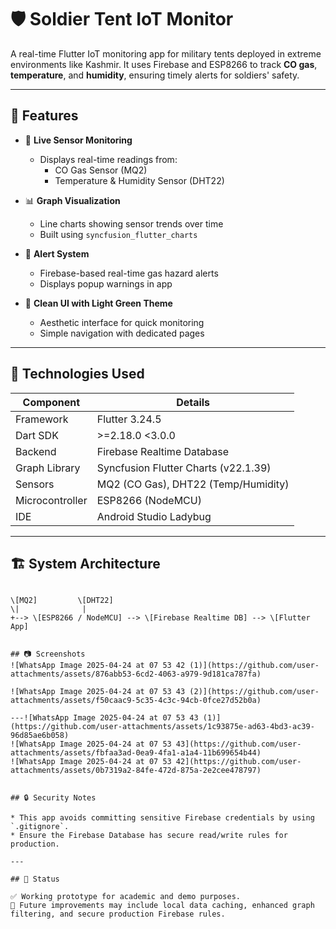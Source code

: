 # 🛡️ Soldier Tent IoT Monitor

A real-time Flutter IoT monitoring app for military tents deployed in extreme environments like Kashmir. It uses Firebase and ESP8266 to track **CO gas**, **temperature**, and **humidity**, ensuring timely alerts for soldiers' safety.

---

## 📱 Features

- 🔄 **Live Sensor Monitoring**
  - Displays real-time readings from:
    - CO Gas Sensor (MQ2)
    - Temperature & Humidity Sensor (DHT22)

- 📊 **Graph Visualization**
  - Line charts showing sensor trends over time
  - Built using `syncfusion_flutter_charts`

- 🚨 **Alert System**
  - Firebase-based real-time gas hazard alerts
  - Displays popup warnings in app

- 🌿 **Clean UI with Light Green Theme**
  - Aesthetic interface for quick monitoring
  - Simple navigation with dedicated pages

---

## 🔧 Technologies Used

| Component              | Details                              |
|------------------------|--------------------------------------|
| Framework              | Flutter 3.24.5                       |
| Dart SDK               | >=2.18.0 <3.0.0                      |
| Backend                | Firebase Realtime Database           |
| Graph Library          | Syncfusion Flutter Charts (v22.1.39)|
| Sensors                | MQ2 (CO Gas), DHT22 (Temp/Humidity) |
| Microcontroller        | ESP8266 (NodeMCU)                    |
| IDE                    | Android Studio Ladybug               |

---

## 🏗️ System Architecture

```

\[MQ2]         \[DHT22]
\|              |
+--> \[ESP8266 / NodeMCU] --> \[Firebase Realtime DB] --> \[Flutter App]


## 📷 Screenshots 
![WhatsApp Image 2025-04-24 at 07 53 42 (1)](https://github.com/user-attachments/assets/876abb53-6cd2-4063-a979-9d181ca787fa)

![WhatsApp Image 2025-04-24 at 07 53 43 (2)](https://github.com/user-attachments/assets/f50caac9-5c35-4c3c-94cb-0fce27d52b0a)

---![WhatsApp Image 2025-04-24 at 07 53 43 (1)](https://github.com/user-attachments/assets/1c93875e-ad63-4bd3-ac39-96d85ae6b058)
![WhatsApp Image 2025-04-24 at 07 53 43](https://github.com/user-attachments/assets/fbfaa3ad-0ea9-4fa1-a1a4-11b699654b44)
![WhatsApp Image 2025-04-24 at 07 53 42](https://github.com/user-attachments/assets/0b7319a2-84fe-472d-875a-2e2cee478797)


## 🔒 Security Notes

* This app avoids committing sensitive Firebase credentials by using `.gitignore`.
* Ensure the Firebase Database has secure read/write rules for production.

---

## 🧪 Status

✅ Working prototype for academic and demo purposes.
🔧 Future improvements may include local data caching, enhanced graph filtering, and secure production Firebase rules.


